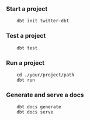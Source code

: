
### Start a project
```
    dbt init twitter-dbt
```
### Test a project
```
    dbt test
```
### Run a project
```
    cd ./your/project/path
    dbt run
```

### Generate and serve a docs
```
    dbt docs generate
    dbt docs serve
```